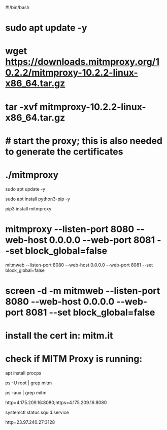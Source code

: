 #!/bin/bash

# sudo apt update -y

# wget https://downloads.mitmproxy.org/10.2.2/mitmproxy-10.2.2-linux-x86_64.tar.gz

# tar -xvf mitmproxy-10.2.2-linux-x86_64.tar.gz

# # start the proxy; this is also needed to generate the certificates

# ./mitmproxy

sudo apt update -y

sudo apt install python3-pip -y

pip3 install mitmproxy

# mitmproxy --listen-port 8080 --web-host 0.0.0.0 --web-port 8081 --set block_global=false

mitmweb --listen-port 8080 --web-host 0.0.0.0 --web-port 8081 --set block_global=false

# screen -d -m mitmweb --listen-port 8080 --web-host 0.0.0.0 --web-port 8081 --set block_global=false

# install the cert in: mitm.it

# check if MITM Proxy is running:

apt install procps

ps -U root | grep mitm

ps -aux | grep mitm

http=4.175.209.16:8080;https=4.175.209.16:8080




systemctl status squid.service

http=23.97.240.27:3128